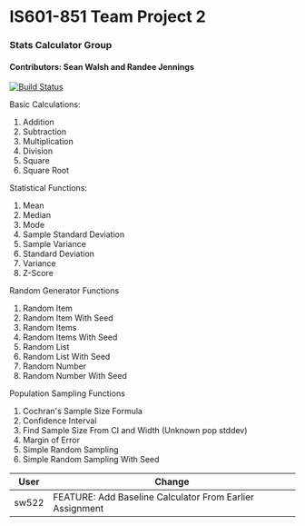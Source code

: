 # IS601-851 Team Project 2
### Stats Calculator Group
#### Contributors: Sean Walsh and Randee Jennings

[![Build Status](https://travis-ci.org/sw522/IS601-851-Stats-Calculator.svg?branch=master)](https://travis-ci.org/github/sw522/IS601-851-Stats-Calculator)

Basic Calculations:
1. Addition
2. Subtraction
3. Multiplication
4. Division
5. Square
6. Square Root

Statistical Functions: 

1. Mean
2. Median
3. Mode
4. Sample Standard Deviation
5. Sample Variance
6. Standard Deviation
7. Variance
8. Z-Score

Random Generator Functions
1. Random Item
2. Random Item With Seed
3. Random Items
4. Random Items With Seed
5. Random List
6. Random List With Seed
7. Random Number
8. Random Number With Seed

Population Sampling Functions
1. Cochran's Sample Size Formula
2. Confidence Interval
3. Find Sample Size From CI and Width (Unknown pop stddev)
4. Margin of Error
5. Simple Random Sampling
6. Simple Random Sampling With Seed


User          |Change                                                                                                                            |
--------------|---------------------------------|
sw522         |FEATURE: Add Baseline Calculator From Earlier Assignment
